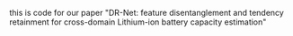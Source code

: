 this is code for our paper "DR-Net: feature disentanglement and tendency retainment for cross-domain Lithium-ion battery capacity estimation"
